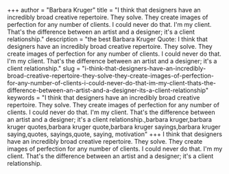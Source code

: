 +++
author = "Barbara Kruger"
title = "I think that designers have an incredibly broad creative repertoire. They solve. They create images of perfection for any number of clients. I could never do that. I'm my client. That's the difference between an artist and a designer; it's a client relationship."
description = "the best Barbara Kruger Quote: I think that designers have an incredibly broad creative repertoire. They solve. They create images of perfection for any number of clients. I could never do that. I'm my client. That's the difference between an artist and a designer; it's a client relationship."
slug = "i-think-that-designers-have-an-incredibly-broad-creative-repertoire-they-solve-they-create-images-of-perfection-for-any-number-of-clients-i-could-never-do-that-im-my-client-thats-the-difference-between-an-artist-and-a-designer-its-a-client-relationship"
keywords = "I think that designers have an incredibly broad creative repertoire. They solve. They create images of perfection for any number of clients. I could never do that. I'm my client. That's the difference between an artist and a designer; it's a client relationship.,barbara kruger,barbara kruger quotes,barbara kruger quote,barbara kruger sayings,barbara kruger saying,quotes, sayings,quote, saying, motivation"
+++
I think that designers have an incredibly broad creative repertoire. They solve. They create images of perfection for any number of clients. I could never do that. I'm my client. That's the difference between an artist and a designer; it's a client relationship.
